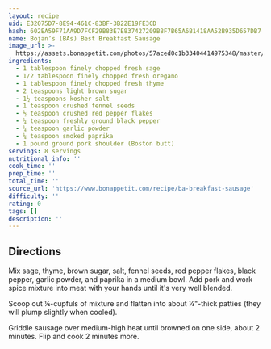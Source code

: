 ```yaml
---
layout: recipe
uid: E32075D7-8E94-461C-83BF-3B22E19FE3CD
hash: 602EA59F71AA9D7FCF29B83E7E837427209B8F7B65A6B1418AA52B935D657DB7
name: Bojan’s (BAs) Best Breakfast Sausage
image_url: >-
  https://assets.bonappetit.com/photos/57aced0c1b33404414975348/master/w_1280%2Cc_limit/ba-breakfast-sausage2.jpg
ingredients:
  - 1 tablespoon finely chopped fresh sage
  - 1/2 tablespoon finely chopped fresh oregano
  - 1 tablespoon finely chopped fresh thyme
  - 2 teaspoons light brown sugar
  - 1½ teaspoons kosher salt
  - 1 teaspoon crushed fennel seeds
  - ½ teaspoon crushed red pepper flakes
  - ¼ teaspoon freshly ground black pepper
  - ¼ teaspoon garlic powder
  - ¼ teaspoon smoked paprika
  - 1 pound ground pork shoulder (Boston butt)
servings: 8 servings
nutritional_info: ''
cook_time: ''
prep_time: ''
total_time: ''
source_url: 'https://www.bonappetit.com/recipe/ba-breakfast-sausage'
difficulty: ''
rating: 0
tags: []
description: ''
---
```

## Directions

Mix sage, thyme, brown sugar, salt, fennel seeds, red pepper flakes, black pepper, garlic powder, and paprika in a medium bowl. Add pork and work spice mixture into meat with your hands until it's very well blended.

Scoop out ¼-cupfuls of mixture and flatten into about ¼"-thick patties (they will plump slightly when cooled).

Griddle sausage over medium-high heat until browned on one side, about 2 minutes. Flip and cook 2 minutes more.
